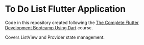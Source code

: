 # To Do List Flutter Application

Code in this repository created following the 
[The Complete Flutter Development Bootcamp Using Dart](https://www.appbrewery.co)
course.

Covers ListView and Provider state management.